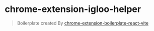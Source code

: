 # chrome-extension-igloo-helper

> Boilerplate created By [chrome-extension-boilerplate-react-vite](https://github.com/Jonghakseo/chrome-extension-boilerplate-react-vite)